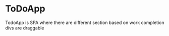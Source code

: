 # ToDoApp
TodoApp is SPA where there are different section based on work completion divs are draggable
